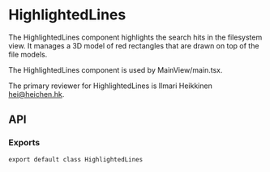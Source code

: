 # HighlightedLines

The HighlightedLines component highlights the search hits in the filesystem view. It manages a 3D model of red rectangles that are drawn on top of the file models.

The HighlightedLines component is used by MainView/main.tsx.

The primary reviewer for HighlightedLines is Ilmari Heikkinen <hei@heichen.hk>.

## API

### Exports

```tsx
export default class HighlightedLines
```
